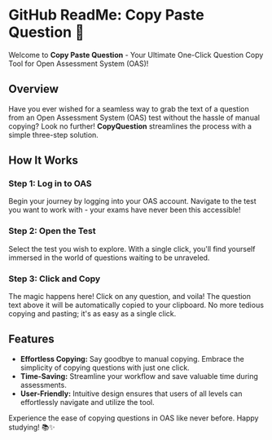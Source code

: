 # GitHub ReadMe: Copy Paste Question 🚀

Welcome to **Copy Paste Question** - Your Ultimate One-Click Question Copy Tool for Open Assessment System (OAS)!

## Overview

Have you ever wished for a seamless way to grab the text of a question from an Open Assessment System (OAS) test without the hassle of manual copying? Look no further! **CopyQuestion** streamlines the process with a simple three-step solution.

## How It Works

### Step 1: Log in to OAS

Begin your journey by logging into your OAS account. Navigate to the test you want to work with - your exams have never been this accessible!

### Step 2: Open the Test

Select the test you wish to explore. With a single click, you'll find yourself immersed in the world of questions waiting to be unraveled.

### Step 3: Click and Copy

The magic happens here! Click on any question, and voila! The question text above it will be automatically copied to your clipboard. No more tedious copying and pasting; it's as easy as a single click.

## Features

- **Effortless Copying:** Say goodbye to manual copying. Embrace the simplicity of copying questions with just one click.
- **Time-Saving:** Streamline your workflow and save valuable time during assessments.
- **User-Friendly:** Intuitive design ensures that users of all levels can effortlessly navigate and utilize the tool.



Experience the ease of copying questions in OAS like never before. Happy studying! 📚✨
